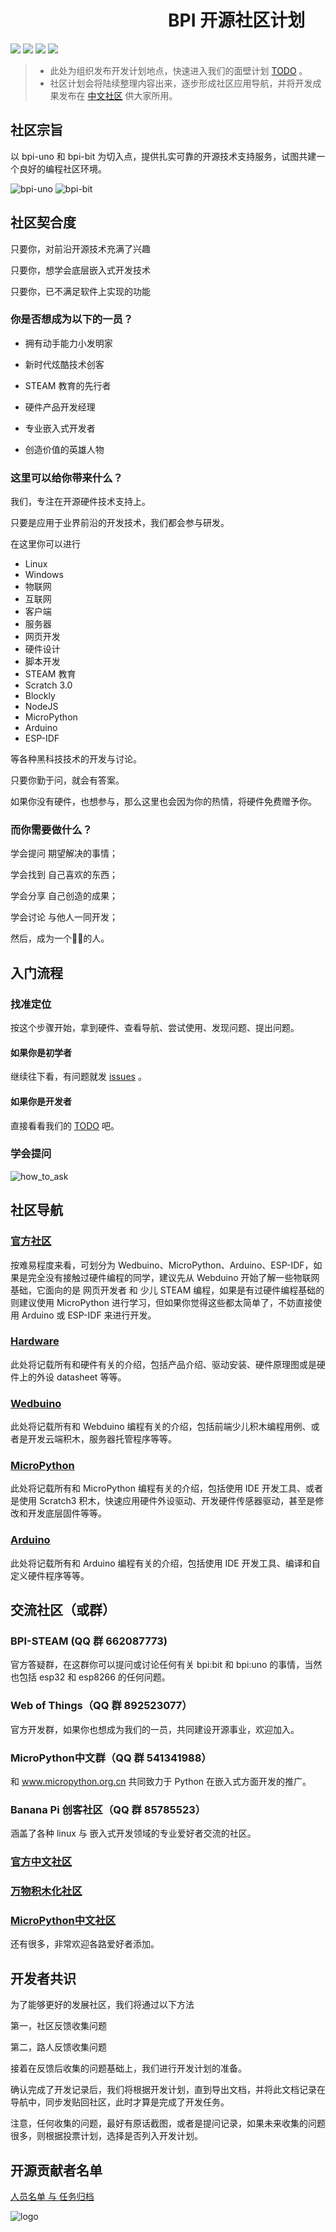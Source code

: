 
# &emsp;&emsp;&emsp;&emsp;&emsp;&emsp;&emsp;&emsp;&emsp;BPI 开源社区计划

![](https://img.shields.io/badge/open%20source-bananpi-brightgreen.svg)
![](https://img.shields.io/badge/support-webduino-blue.svg)
![](https://img.shields.io/badge/support-micropyhton-ff69b4.svg)
![](https://img.shields.io/badge/support-arduino-orange.svg)

> - 此处为组织发布开发计划地点，快速进入我们的面壁计划 [TODO](todo.md) 。
> - 社区计划会将陆续整理内容出来，逐步形成社区应用导航，并将开发成果发布在 [中文社区](https://forum.banana-pi.org.cn/c/bpi-bit) 供大家所用。

## 社区宗旨

以 bpi-uno 和 bpi-bit 为切入点，提供扎实可靠的开源技术支持服务，试图共建一个良好的编程社区环境。

![bpi-uno](http://wiki.banana-pi.orgreadmes/thumb/4/47/ESP32_6.JPG/300x222x300px-ESP32_6.JPG.pagespeed.ic.E1HJqSGM49.webp) ![bpi-bit](http://wiki.banana-pi.orgreadmes/thumb/1/12/Webduino_bit_1.JPG/300x214x300px-Webduino_bit_1.JPG.pagespeed.ic.016JoQjoJN.webp)

## 社区契合度

只要你，对前沿开源技术充满了兴趣

只要你，想学会底层嵌入式开发技术

只要你，已不满足软件上实现的功能

### 你是否想成为以下的一员？

- 拥有动手能力小发明家

- 新时代炫酷技术创客

- STEAM 教育的先行者

- 硬件产品开发经理

- 专业嵌入式开发者

- 创造价值的英雄人物

### 这里可以给你带来什么？

我们，专注在开源硬件技术支持上。

只要是应用于业界前沿的开发技术，我们都会参与研发。

在这里你可以进行

- Linux
- Windows
- 物联网
- 互联网
- 客户端
- 服务器
- 网页开发
- 硬件设计
- 脚本开发
- STEAM 教育
- Scratch 3.0
- Blockly
- NodeJS
- MicroPython
- Arduino
- ESP-IDF

等各种黑科技技术的开发与讨论。

只要你勤于问，就会有答案。

如果你没有硬件，也想参与，那么这里也会因为你的热情，将硬件免费赠予你。

### 而你需要做什么？

学会提问 期望解决的事情；

学会找到 自己喜欢的东西；

学会分享 自己创造的成果；

学会讨论 与他人一同开发；

然后，成为一个🐂🍺的人。

## 入门流程

### 找准定位

按这个步骤开始，拿到硬件、查看导航、尝试使用、发现问题、提出问题。

#### 如果你是初学者

继续往下看，有问题就发 [issues](https://github.com/BPI-STEAM/bpi-bit-development/issues) 。

#### 如果你是开发者

直接看看我们的 [TODO](todo.md) 吧。

### 学会提问

![how_to_ask](readme/how_to_ask.jpg)

## 社区导航

### [官方社区](https://forum.banana-pi.org.cn/c/bpi-bit)

按难易程度来看，可划分为 Wedbuino、MicroPython、Arduino、ESP-IDF，如果是完全没有接触过硬件编程的同学，建议先从 Webduino 开始了解一些物联网基础，它面向的是 网页开发者 和 少儿 STEAM 编程，如果是有过硬件编程基础的则建议使用 MicroPython 进行学习，但如果你觉得这些都太简单了，不妨直接使用 Arduino 或 ESP-IDF 来进行开发。

### [Hardware](https://github.com/BPI-STEAM/BPI-BIT-Hardware)

此处将记载所有和硬件有关的介绍，包括产品介绍、驱动安装、硬件原理图或是硬件上的外设 datasheet 等等。

### [Wedbuino](https://github.com/BPI-STEAM/BPI-BIT-Webduino)

此处将记载所有和 Webduino 编程有关的介绍，包括前端少儿积木编程用例、或者是开发云端积木，服务器托管程序等等。

### [MicroPython](https://github.com/BPI-STEAM/BPI-BIT-MicroPython)

此处将记载所有和 MicroPython 编程有关的介绍，包括使用 IDE 开发工具、或者是使用 Scratch3 积木，快速应用硬件外设驱动、开发硬件传感器驱动，甚至是修改和开发底层固件等等。

### [Arduino](https://github.com/BPI-STEAM/BPI-BIT-Arduino)

此处将记载所有和 Arduino 编程有关的介绍，包括使用 IDE 开发工具、编译和自定义硬件程序等等。

## 交流社区（或群）

### BPI-STEAM (QQ 群 662087773)

官方答疑群，在这群你可以提问或讨论任何有关 bpi:bit 和 bpi:uno 的事情，当然也包括 esp32 和 esp8266 的任何问题。

### Web of Things（QQ 群 892523077）

官方开发群，如果你也想成为我们的一员，共同建设开源事业，欢迎加入。

### MicroPython中文群（QQ 群 541341988）

和 www.micropython.org.cn 共同致力于 Python 在嵌入式方面开发的推广。

### Banana Pi 创客社区（QQ 群 85785523）

涵盖了各种 linux 与 嵌入式开发领域的专业爱好者交流的社区。

### [官方中文社区](https://forum.banana-pi.org.cn/c/bpi-bit)

### [万物积木化社区](https://forums.codelab.club/)

### [MicroPython中文社区](https://www.micropython.org.cn)

还有很多，非常欢迎各路爱好者添加。

## 开发者共识

为了能够更好的发展社区，我们将通过以下方法

第一，社区反馈收集问题

第二，路人反馈收集问题

接着在反馈后收集的问题基础上，我们进行开发计划的准备。

确认完成了开发记录后，我们将根据开发计划，直到导出文档，并将此文档记录在导航中，同步发贴回社区，此时才算是完成了开发任务。

注意，任何收集的问题，最好有原话截图，或者是提问记录，如果未来收集的问题很多，则根据投票计划，选择是否列入开发计划。

## 开源贡献者名单

[人员名单 与 任务归档](member_list.md)

![logo](readme/logo.png)
